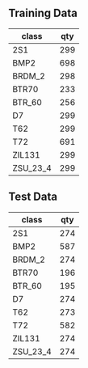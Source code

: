 ## Training Data

| class    | qty|
|----------|----|
| 2S1      | 299|
| BMP2     | 698|
| BRDM_2   | 298|
| BTR70    | 233|
| BTR_60   | 256|
| D7       | 299|
| T62      | 299|
| T72      | 691|
| ZIL131   | 299|
| ZSU_23_4 | 299|

## Test Data

| class    | qty|
|----------|----|
2S1        | 274|
BMP2       | 587|
BRDM_2     | 274|
BTR70      | 196|
BTR_60     | 195|
D7         | 274|
T62        | 273|
T72        | 582|
ZIL131     | 274|
ZSU_23_4   | 274|

